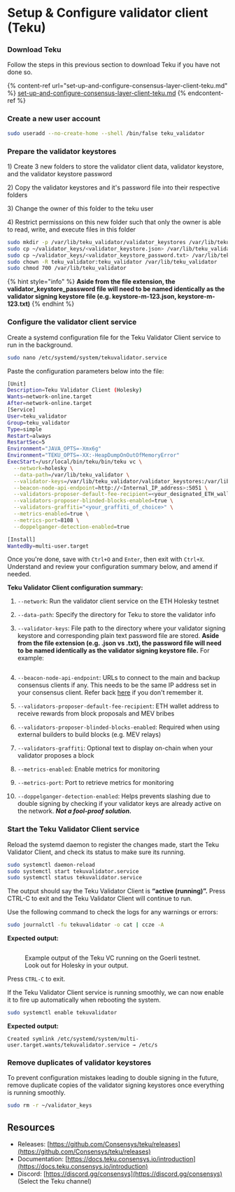 # Setup & Configure validator client (Teku)

### Download Teku

Follow the steps in this previous section to download Teku if you have not done so.

{% content-ref url="set-up-and-configure-consensus-layer-client-teku.md" %}
[set-up-and-configure-consensus-layer-client-teku.md](set-up-and-configure-consensus-layer-client-teku.md)
{% endcontent-ref %}

### Create a new user account

```sh
sudo useradd --no-create-home --shell /bin/false teku_validator
```

### Prepare the validator keystores

1\) Create 3 new folders to store the validator client data, validator keystore, and the validator keystore password

2\) Copy the validator keystores and it's password file into their respective folders

3\) Change the owner of this folder to the teku user

4\) Restrict permissions on this new folder such that only the owner is able to read, write, and execute files in this folder

```sh
sudo mkdir -p /var/lib/teku_validator/validator_keystores /var/lib/teku_validator/keystore_password
sudo cp ~/validator_keys/<validator_keystore.json> /var/lib/teku_validator/validator_keystores
sudo cp ~/validator_keys/<validator_keystore_password.txt> /var/lib/teku_validator/keystore_password
sudo chown -R teku_validator:teku_validator /var/lib/teku_validator
sudo chmod 700 /var/lib/teku_validator
```

{% hint style="info" %}
**Aside from the file extension, the validator\_keystore\_password file will need to be named identically as the validator signing keystore file (e.g. keystore-m-123.json, keystore-m-123.txt)**
{% endhint %}

### Configure the validator client service

Create a systemd configuration file for the Teku Validator Client service to run in the background.

```bash
sudo nano /etc/systemd/system/tekuvalidator.service
```

Paste the configuration parameters below into the file:

```bash
[Unit]
Description=Teku Validator Client (Holesky)
Wants=network-online.target
After=network-online.target
[Service]
User=teku_validator
Group=teku_validator
Type=simple
Restart=always
RestartSec=5
Environment="JAVA_OPTS=-Xmx6g"
Environment="TEKU_OPTS=-XX:-HeapDumpOnOutOfMemoryError"
ExecStart=/usr/local/bin/teku/bin/teku vc \
  --network=holesky \
  --data-path=/var/lib/teku_validator \
  --validator-keys=/var/lib/teku_validator/validator_keystores:/var/lib/teku_validator/keystore_password \
  --beacon-node-api-endpoint=http://<Internal_IP_address>:5051 \
  --validators-proposer-default-fee-recipient=<your_designated_ETH_wallet address> \
  --validators-proposer-blinded-blocks-enabled=true \
  --validators-graffiti="<your_graffiti_of_choice>" \
  --metrics-enabled=true \
  --metrics-port=8108 \
  --doppelganger-detection-enabled=true 

[Install]
WantedBy=multi-user.target
```

Once you're done, save with `Ctrl+O` and `Enter`, then exit with `Ctrl+X`. Understand and review your configuration summary below, and amend if needed.

**Teku Validator Client configuration summary:**

1. `--network`: Run the validator client service on the ETH Holesky testnet
2. `--data-path`: Specify the directory for Teku to store the validator info
3.  `--validator-keys`: File path to the directory where your validator signing keystore and corresponding plain text password file are stored. **Aside from the file extension (e.g. .json vs .txt), the password file will need to be named identically as the validator signing keystore file.** For example:

    <figure><img src="../.gitbook/assets/image (77).png" alt=""><figcaption></figcaption></figure>
4. `--beacon-node-api-endpoint`: URLs to connect to the main and backup consensus clients if any. This needs to be the same IP address set in your consensus client. Refer back [here](broken-reference) if you don't remember it.&#x20;
5. `--validators-proposer-default-fee-recipient`: ETH wallet address to receive rewards from block proposals and MEV bribes
6. `--validators-proposer-blinded-blocks-enabled`: Required when using external builders to build blocks (e.g. MEV relays)
7. `--validators-graffiti`: Optional text to display on-chain when your validator proposes a block
8. `--metrics-enabled`: Enable metrics for monitoring
9. `--metrics-port`: Port to retrieve metrics for monitoring
10. `--doppelganger-detection-enabled`: Helps prevents slashing due to double signing by checking if your validator keys are already active on the network. _**Not a fool-proof solution.**_

### Start the Teku Validator Client service

Reload the systemd daemon to register the changes made, start the Teku Validator Client, and check its status to make sure its running.

```bash
sudo systemctl daemon-reload
sudo systemctl start tekuvalidator.service
sudo systemctl status tekuvalidator.service
```

The output should say the Teku Validator Client is **“active (running)”.** Press CTRL-C to exit and the Teku Validator Client will continue to run.

Use the following command to check the logs for any warnings or errors:

```bash
sudo journalctl -fu tekuvalidator -o cat | ccze -A
```

**Expected output:**

<figure><img src="../.gitbook/assets/image (23).png" alt=""><figcaption><p>Example output of the Teku VC running on the Goerli testnet. Look out for Holesky in your output.</p></figcaption></figure>

Press `CTRL-C` to exit.

If the Teku Validator Client service is running smoothly, we can now enable it to fire up automatically when rebooting the system.

```bash
sudo systemctl enable tekuvalidator
```

**Expected output:**

```
Created symlink /etc/systemd/system/multi-user.target.wants/tekuvalidator.service → /etc/s
```

### Remove duplicates of validator keystores

To prevent configuration mistakes leading to double signing in the future, remove duplicate copies of the validator signing keystores once everything is running smoothly.

```sh
sudo rm -r ~/validator_keys
```

## Resources

* Releases: [https://github.com/Consensys/teku/releases](https://github.com/Consensys/teku/releases)
* Documentation: [https://docs.teku.consensys.io/introduction](https://docs.teku.consensys.io/introduction)
* Discord: [https://discord.gg/consensys](https://discord.gg/consensys) (Select the Teku channel)

